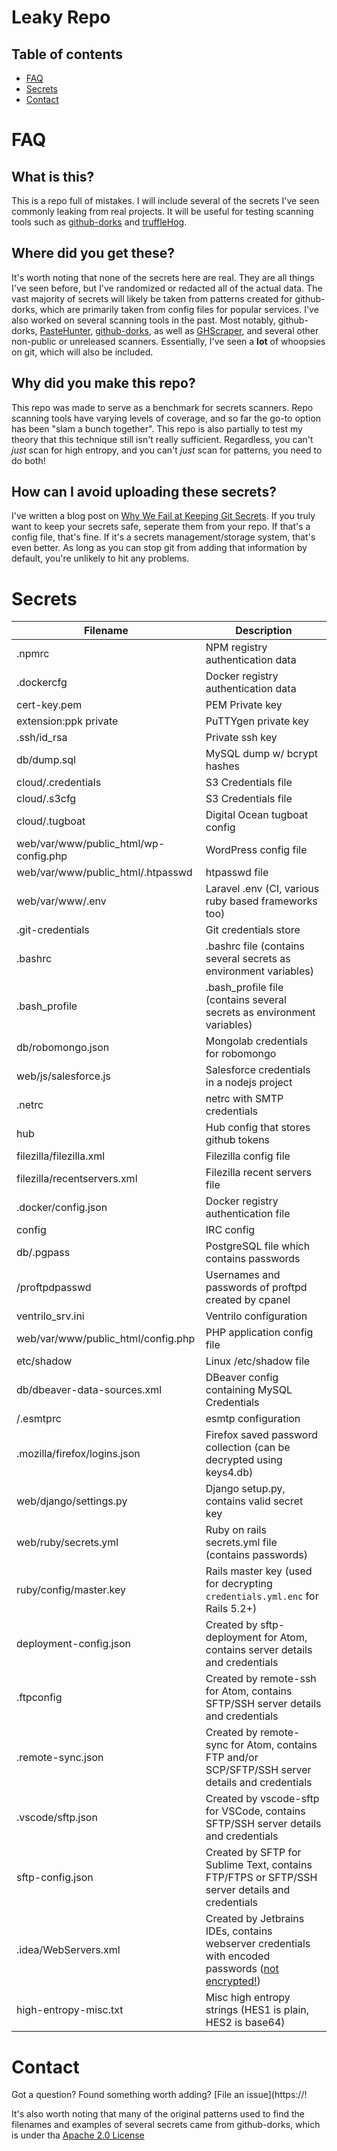 # Leaky Repo

## Table of contents
* [FAQ](#FAQ)
* [Secrets](#Secrets)
* [Contact](#Contact)

# FAQ
## What is this?
This is a repo full of mistakes. I will include several of the secrets I've seen commonly leaking from real projects. It will be useful for testing scanning tools such as [github-dorks](https://github.com/techgaun/github-dorks) and [truffleHog](https://github.com/dxa4481/truffleHog).

## Where did you get these?
It's worth noting that none of the secrets here are real. They are all things I've seen before, but I've randomized or redacted all of the actual data. The vast majority of secrets will likely be taken from patterns created for github-dorks, which are primarily taken from config files for popular services. I've also worked on several scanning tools in the past. Most notably, github-dorks, [PasteHunter](https://github.com/kevthehermit/PasteHunter), [github-dorks](https://github.com/techgaun/github-dorks), as well as [GHScraper](https://github.com/Plazmaz/GHScraper), and several other non-public or unreleased scanners. Essentially, I've seen a **lot** of whoopsies on git, which will also be included.

## Why did you make this repo?
This repo was made to serve as a benchmark for secrets scanners. Repo scanning tools have varying levels of coverage, and so far the go-to option has been "slam a bunch together". This repo is also partially to test my theory that this technique still isn't really sufficient. Regardless, you can't _just_ scan for high entropy, and you can't _just_ scan for patterns, you need to do both!

## How can I avoid uploading these secrets?
I've written a blog post on [Why We Fail at Keeping Git Secrets](https://dylankatz.com/Why-We-Fail-At-Keeping-Git-Secrets/?utm_source=leaky_repo). If you truly want to keep your secrets safe, seperate them from your repo. If that's a config file, that's fine. If it's a secrets management/storage system, that's even better. As long as you can stop git from adding that information by default, you're unlikely to hit any problems.

# Secrets
Filename                                           | Description
------------------------------------------------|--------------------------------------------------------------------------
.npmrc                                          | NPM registry authentication data
.dockercfg                                      | Docker registry authentication data
cert-key.pem                                    | PEM Private key
extension:ppk private                           | PuTTYgen private key
.ssh/id_rsa                                     | Private ssh key
db/dump.sql                                     | MySQL dump w/ bcrypt hashes
cloud/.credentials                              | S3 Credentials file
cloud/.s3cfg                                    | S3 Credentials file
cloud/.tugboat                                  | Digital Ocean tugboat config
web/var/www/public_html/wp-config.php           | WordPress config file
web/var/www/public_html/.htpasswd               | htpasswd file
web/var/www/.env                                | Laravel .env (CI, various ruby based frameworks too)
.git-credentials                                | Git credentials store
.bashrc                                         | .bashrc file (contains several secrets as environment variables)
.bash_profile                                   | .bash_profile file (contains several secrets as environment variables)
db/robomongo.json                               | Mongolab credentials for robomongo
web/js/salesforce.js                            | Salesforce credentials in a nodejs project
.netrc                                          | netrc  with SMTP credentials
hub                                             | Hub config that stores github tokens
filezilla/filezilla.xml                         | Filezilla config file
filezilla/recentservers.xml                     | Filezilla recent servers file
.docker/config.json                             | Docker registry authentication file
config                                          | IRC config
db/.pgpass                                      | PostgreSQL file which contains passwords
/proftpdpasswd                                  | Usernames and passwords of proftpd created by cpanel
ventrilo_srv.ini                                | Ventrilo configuration
web/var/www/public_html/config.php              | PHP application config file
etc/shadow                                      | Linux /etc/shadow file
db/dbeaver-data-sources.xml                     | DBeaver config containing MySQL Credentials
/.esmtprc                                       | esmtp configuration
.mozilla/firefox/logins.json                    | Firefox saved password collection (can be decrypted using keys4.db)
web/django/settings.py                          | Django setup.py, contains valid secret key
web/ruby/secrets.yml                            | Ruby on rails secrets.yml file (contains passwords)
ruby/config/master.key                          | Rails master key (used for decrypting `credentials.yml.enc` for Rails 5.2+)
deployment-config.json                          | Created by sftp-deployment for Atom, contains server details and credentials
.ftpconfig                                      | Created by remote-ssh for Atom, contains SFTP/SSH server details and credentials
.remote-sync.json                               | Created by remote-sync for Atom, contains FTP and/or SCP/SFTP/SSH server details and credentials
.vscode/sftp.json                               | Created by vscode-sftp for VSCode, contains SFTP/SSH server details and credentials
sftp-config.json                       | Created by SFTP for Sublime Text, contains FTP/FTPS or SFTP/SSH server details and credentials
.idea/WebServers.xml                         | Created by Jetbrains IDEs, contains webserver credentials with encoded passwords ([not encrypted!](https://intellij-support.jetbrains.com/hc/en-us/community/posts/207074025/comments/207034775))
high-entropy-misc.txt                          | Misc high entropy strings (HES1 is plain, HES2 is base64)

# Contact
Got a question? Found something worth adding? [File an issue](https://!


It's also worth noting that many of the original patterns used to find the filenames and examples of several secrets came from github-dorks, which is under tha [Apache 2.0 License](https://github.com/techgaun/github-dorks/blob/master/LICENSE)